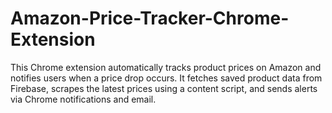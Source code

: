 # Amazon-Price-Tracker-Chrome-Extension
This Chrome extension automatically tracks product prices on Amazon and notifies users when a price drop occurs. It fetches saved product data from Firebase, scrapes the latest prices using a content script, and sends alerts via Chrome notifications and email.
